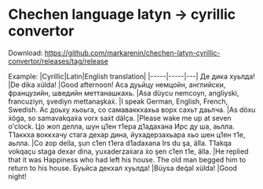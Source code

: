 # Chechen language latyn -> cyrillic convertor
Download: https://github.com/markarenin/chechen-latyn-cyrillic-convertor/releases/tag/release

Example:
|Cyrillic|Latin|English translation|
|-----|-----|---|
Де дика хуьлда!	|De dika xülda!	|Good afternoon!
Аса дуьйцу немцойн, английски, французийн, шведийн меттанашкахь. |Asa düycu nemcoyn, angliyski, francuziyn, şvediyn mettanaşkaẋ. |I speak German, English, French, Swedish.
Ас доьху хьоьга, со самаваккхахьа ворх сахьт даьлча.	|As döxu ẋöga, so samavakqaẋa vorx saẋt dälҫa.	|Please wake me up at seven o'clock.
Цо жоп делла, шун ц1ен т1ера д1адахана Ирс ду ша, аьлла. Т1аккха воккхачу стага дехар дина, йухадерзахьара хьо шен ц1ен т1е, аьлла.	|Co ƶop della, şun c1en t1era d1adaxana Irs du şa, älla. T1akqa vokqaҫu staga dexar dina, yuxaderzaẋara ẋo şen c1en t1e, älla. |He replied that it was Happiness who had left his house. The old man begged him to return to his house.
Буьйса декхал хуьлда!	|Büysa deq̇al xülda!	 |Good night!


